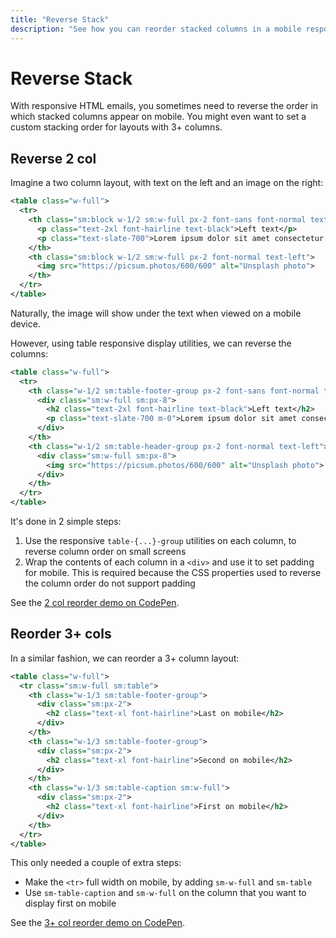 ```yaml
---
title: "Reverse Stack"
description: "See how you can reorder stacked columns in a mobile responsive HTML email template with table layout CSS properties"
---
```


# Reverse Stack

With responsive HTML emails, you sometimes need to reverse the order in which stacked columns appear on mobile. You might even want to set a custom stacking order for layouts with 3+ columns.

## Reverse 2 col

Imagine a two column layout, with text on the left and an image on the right:

```xml
<table class="w-full">
  <tr>
    <th class="sm:block w-1/2 sm:w-full px-2 font-sans font-normal text-left">
      <p class="text-2xl font-hairline text-black">Left text</p>
      <p class="text-slate-700">Lorem ipsum dolor sit amet consectetur adipisicing elit. Tempore aspernatur.</p>
    </th>
    <th class="sm:block w-1/2 sm:w-full px-2 font-normal text-left">
      <img src="https://picsum.photos/600/600" alt="Unsplash photo">
    </th>
  </tr>
</table>
```

Naturally, the image will show under the text when viewed on a mobile device.

However, using table responsive display utilities, we can reverse the columns:

```xml
<table class="w-full">
  <tr>
    <th class="w-1/2 sm:table-footer-group px-2 font-sans font-normal text-left">
      <div class="sm:w-full sm:px-8">
        <h2 class="text-2xl font-hairline text-black">Left text</h2>
        <p class="text-slate-700 m-0">Lorem ipsum dolor sit amet consectetur adipisicing elit. Tempore aspernatur.</p>
      </div>
    </th>
    <th class="w-1/2 sm:table-header-group px-2 font-normal text-left">
      <div class="sm:w-full sm:px-8">
        <img src="https://picsum.photos/600/600" alt="Unsplash photo">
      </div>
    </th>
  </tr>
</table>
```

It's done in 2 simple steps:

1. Use the responsive `table-{...}-group` utilities on each column, to reverse column order on small screens
2. Wrap the contents of each column in a `<div>` and use it to set padding for mobile. This is required because the CSS properties used to reverse the column order do not support padding

See the [2 col reorder demo on CodePen](https://codepen.io/maizzle/pen/dgpxbB?editors=1000).

## Reorder 3+ cols

In a similar fashion, we can reorder a 3+ column layout:

```xml
<table class="w-full">
  <tr class="sm:w-full sm:table">
    <th class="w-1/3 sm:table-footer-group">
      <div class="sm:px-2">
        <h2 class="text-xl font-hairline">Last on mobile</h2>
      </div>
    </th>
    <th class="w-1/3 sm:table-footer-group">
      <div class="sm:px-2">
        <h2 class="text-xl font-hairline">Second on mobile</h2>
      </div>
    </th>
    <th class="w-1/3 sm:table-caption sm:w-full">
      <div class="sm:px-2">
        <h2 class="text-xl font-hairline">First on mobile</h2>
      </div>
    </th>
  </tr>
</table>
```

This only needed a couple of extra steps:

- Make the `<tr>` full width on mobile, by adding `sm-w-full` and `sm-table`
- Use `sm-table-caption` and `sm-w-full` on the column that you want to display first on mobile

See the [3+ col reorder demo on CodePen](https://codepen.io/maizzle/pen/dgpxLp?editors=1000).
